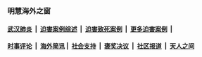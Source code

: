 
### 明慧海外之窗

####  [武汉肺炎](indexes/365.md?t=04051200) &nbsp;|&nbsp;  [迫害案例综述](indexes/328.md?t=04051200) &nbsp;|&nbsp; [迫害致死案例](indexes/277.md?t=04051200)  &nbsp;|&nbsp; [更多迫害案例](indexes/81.md?t=04051200)  &nbsp;|&nbsp; 
####  [时事评论](indexes/19.md?t=04051200) &nbsp;|&nbsp; [海外简讯](indexes/245.md?t=04051200)&nbsp;|&nbsp;  [社会支持](indexes/140.md?t=04051200) &nbsp;|&nbsp; [褒奖决议](indexes/282.md?t=04051200) &nbsp;|&nbsp; [社区报道](indexes/91.md?t=04051200)  &nbsp;|&nbsp; [天人之间](indexes/78.md?t=04051200) 

